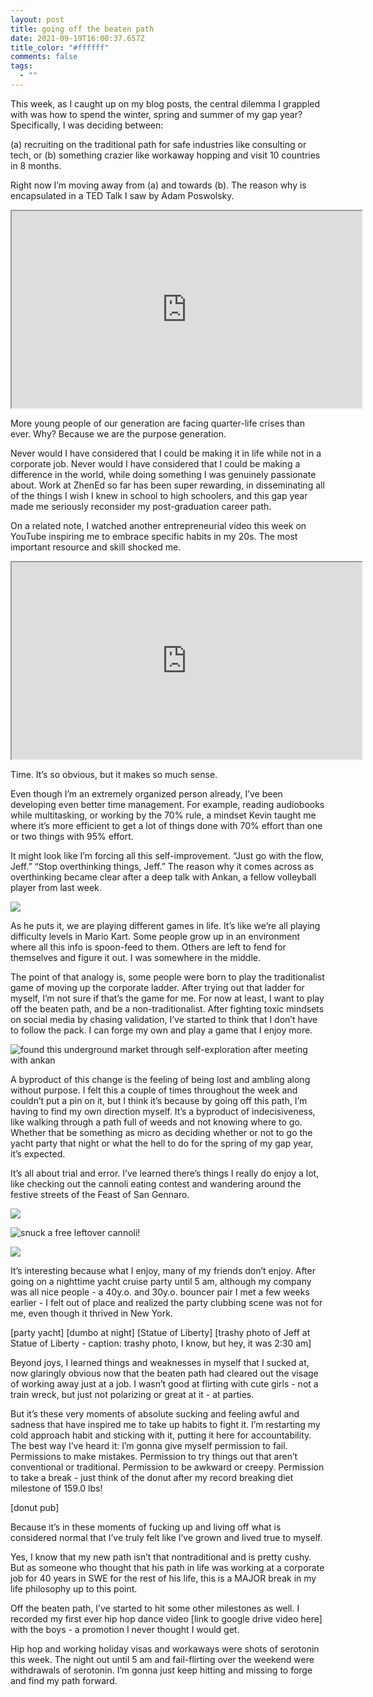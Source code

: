 ```yaml
---
layout: post
title: going off the beaten path
date: 2021-09-19T16:00:37.657Z
title_color: "#ffffff"
comments: false
tags:
  - ""
---
```

This week, as I caught up on my blog posts, the central dilemma I grappled with was how to spend the winter, spring and summer of my gap year? Specifically, I was deciding between:

(a) recruiting on the traditional path for safe industries like consulting or tech, or 
(b) something crazier like workaway hopping and visit 10 countries in 8 months.

Right now I’m moving away from (a) and towards (b). The reason why is encapsulated in a TED Talk I saw by Adam Poswolsky.

<div class="video-box"><iframe width="560" height="315" src="https://www.youtube.com/embed/ddek3gQVt9Y?rel=0" allow="accelerometer; autoplay; encrypted-media; gyroscope; picture-in-picture" allowfullscreen></iframe></div>

More young people of our generation are facing quarter-life crises than ever. Why? Because we are the purpose generation.

Never would I have considered that I could be making it in life while not in a corporate job. Never would I have considered that I could be making a difference in the world, while doing something I was genuinely passionate about. Work at ZhenEd so far has been super rewarding, in disseminating all of the things I wish I knew in school to high schoolers, and this gap year made me seriously reconsider my post-graduation career path.

On a related note, I watched another entrepreneurial video this week on YouTube inspiring me to embrace specific habits in my 20s. The most important resource and skill shocked me.

<div class="video-box"><iframe width="560" height="315" src="https://www.youtube.com/embed/o-sl7m75L98?rel=0" allow="accelerometer; autoplay; encrypted-media; gyroscope; picture-in-picture" allowfullscreen></iframe></div>

Time. It’s so obvious, but it makes so much sense.

Even though I’m an extremely organized person already, I’ve been developing even better time management. For example, reading audiobooks while multitasking, or working by the 70% rule, a mindset Kevin taught me where it’s more efficient to get a lot of things done with 70% effort than one or two things with 95% effort. 

It might look like I’m forcing all this self-improvement. “Just go with the flow, Jeff.” “Stop overthinking things, Jeff.” The reason why it comes across as overthinking became clear after a deep talk with Ankan, a fellow volleyball player from last week.

![](../uploads/091521_ankan_jeff.png)

As he puts it, we are playing different games in life. It’s like we’re all playing difficulty levels in Mario Kart. Some people grow up in an environment where all this info is spoon-feed to them. Others are left to fend for themselves and figure it out. I was somewhere in the middle. 

The point of that analogy is, some people were born to play the traditionalist game of moving up the corporate ladder. After trying out that ladder for myself, I’m not sure if that’s the game for me. For now at least, I want to play off the beaten path, and be a non-traditionalist. After fighting toxic mindsets on social media by chasing validation, I’ve started to think that I don’t have to follow the pack. I can forge my own and play a game that I enjoy more.

![found this underground market through self-exploration after meeting with ankan](../uploads/091521_underground_market.jpeg "found this underground market through self-exploration after meeting with ankan")

A byproduct of this change is the feeling of being lost and ambling along without purpose. I felt this a couple of times throughout the week and couldn’t put a pin on it, but I think it’s because by going off this path, I’m having to find my own direction myself. It’s a byproduct of indecisiveness, like walking through a path full of weeds and not knowing where to go. Whether that be something as micro as deciding whether or not to go the yacht party that night or what the hell to do for the spring of my gap year, it’s expected.

It’s all about trial and error. I’ve learned there’s things I really do enjoy a lot, like checking out the cannoli eating contest and wandering around the festive streets of the Feast of San Gennaro. 

![](../uploads/091721_cannoli_eating_contest.png)

![snuck a free leftover cannoli!](../uploads/091721_jeff_holding_cannoli.jpeg "snuck a free leftover cannoli!")

![](../uploads/091721_feast_of_san_gennaro_street_pic.png)

It’s interesting because what I enjoy, many of my friends don’t enjoy. After going on a nighttime yacht cruise party until 5 am, although my company was all nice people - a 40y.o. and 30y.o. bouncer pair I met a few weeks earlier - I felt out of place and realized the party clubbing scene was not for me, even though it thrived in New York.

\[party yacht]
\[dumbo at night]
\[Statue of Liberty]
\[trashy photo of Jeff at Statue of Liberty - caption: trashy photo, I know, but hey, it was 2:30 am]

Beyond joys, I learned things and weaknesses in myself that I sucked at, now glaringly obvious now that the beaten path had cleared out the visage of working away just at a job. I wasn’t good at flirting with cute girls - not a train wreck, but just not polarizing or great at it - at parties.

But it’s these very moments of absolute sucking and feeling awful and sadness that have inspired me to take up habits to fight it. I’m restarting my cold approach habit and sticking with it, putting it here for accountability. The best way I’ve heard it: I’m gonna give myself permission to fail. Permissions to make mistakes. Permission to try things out that aren’t conventional or traditional. Permission to be awkward or creepy. Permission to take a break - just think of the donut after my record breaking diet milestone of 159.0 lbs! 

\[donut pub]

Because it’s in these moments of fucking up and living off what is considered normal that I’ve truly felt like I’ve grown and lived true to myself. 

Yes, I know that my new path isn’t that nontraditional and is pretty cushy. But as someone who thought that his path in life was working at a corporate job for 40 years in SWE for the rest of his life, this is a MAJOR break in my life philosophy up to this point. 

Off the beaten path, I’ve started to hit some other milestones as well. I recorded my first ever hip hop dance video \[link to google drive video here] with the boys - a promotion I never thought I would get. 

Hip hop and working holiday visas and workaways were shots of serotonin this week. The night out until 5 am and fail-flirting over the weekend were withdrawals of serotonin. I’m gonna just keep hitting and missing to forge and find my path forward.